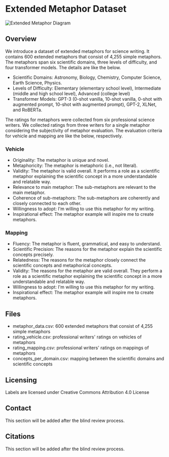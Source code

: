 # Extended Metaphor Dataset

![Extended Metaphor Diagram](http://url/to/img.png)

## Overview

We introduce a dataset of extended metaphors for science writing. It contains 600 extended metaphors that consist of 4,255 simple metaphors. The metaphors span six scientific domains, three levels of difficulty, and four transformer models. The details are like the below.

* Scientific Domains: Astronomy, Biology, Chemistry, Computer Science, Earth Science, Physics.
* Levels of Difficulty: Elementary (elementary school level), Intermediate (middle and high school level), Advanced (college level)
* Transformer Models: GPT-3 (0-shot vanilla, 10-shot vanilla, 0-shot with augmented prompt, 10-shot with augmented prompt), GPT-2, XLNet, and RoBERTa. 

The ratings for metaphors were collected from six professional science writers. We collected ratings from three writers for a single metaphor considering the subjectivity of metaphor evaluation. The evaluation criteria for vehicle and mapping are like the below, respectively.

### Vehicle

* Originality: The metaphor is unique and novel.
* Metaphoricity: The metaphor is metaphoric (i.e., not literal).
* Validity: The metaphor is valid overall. It performs a role as a scientific metaphor explaining the scientific concept in a more understandable and relatable way.
* Relevance to main metaphor: The sub-metaphors are relevant to the main metaphor.
* Coherence of sub-metaphors: The sub-metaphors are coherently and closely connected to each other.
* Willingness to adopt: I'm willing to use this metaphor for my writing.
* Inspirational effect: The metaphor example will inspire me to create metaphors.

### Mapping
 
* Fluency: The metaphor is fluent, grammatical, and easy to understand.
* Scientific Precision: The reasons for the metaphor explain the scientific concepts precisely.
* Relatedness: The reasons for the metaphor closely connect the scientific concepts and metaphorical concepts.
* Validity: The reasons for the metaphor are valid overall. They perform a role as a scientific metaphor explaining the scientific concept in a more understandable and relatable way.
* Willingness to adopt: I'm willing to use this metaphor for my writing. 
* Inspirational effect: The metaphor example will inspire me to create metaphors.



## Files
* metaphor_data.csv: 600 extended metaphors that consist of 4,255 simple metaphors
* rating_vehicle.csv: professional writers' ratings on vehicles of metaphors
* rating_mapping.csv: professional writers' ratings on mappings of metaphors
* concepts_per_domain.csv: mapping between the scientific domains and scientific concepts

## Licensing

Labels are licensed under Creative Commons Attribution 4.0 License

## Contact

This section will be added after the blind review process.

## Citations

This section will be added after the blind review process.
